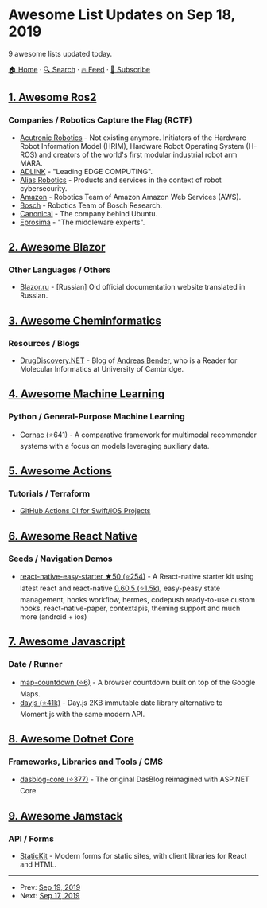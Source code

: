 # Awesome List Updates on Sep 18, 2019

9 awesome lists updated today.

[🏠 Home](/README.md) · [🔍 Search](https://test.trackawesomelist.com/search/) · [🔥 Feed](https://test.trackawesomelist.com/rss.xml) · [📮 Subscribe](https://trackawesomelist.us17.list-manage.com/subscribe?u=d2f0117aa829c83a63ec63c2f&id=36a103854c)



## [1. Awesome Ros2](/content/fkromer/awesome-ros2/README.md)

### Companies / Robotics Capture the Flag (RCTF)

*   [Acutronic Robotics](https://github.com/AcutronicRobotics) - Not existing anymore. Initiators of the Hardware Robot Information Model (HRIM), Hardware Robot Operating System (H-ROS) and creators of the world's first modular industrial robot arm MARA.
*   [ADLINK](https://www.adlinktech.com/en/index.aspx) - "Leading EDGE COMPUTING".
*   [Alias Robotics](https://aliasrobotics.com/) - Products and services in the context of robot cybersecurity.
*   [Amazon](https://github.com/aws-robotics) - Robotics Team of Amazon Amazon Web Services (AWS).
*   [Bosch](https://github.com/boschresearch) - Robotics Team of Bosch Research.
*   [Canonical](https://canonical.com/) - The company behind Ubuntu.
*   [Eprosima](https://www.eprosima.com/) - "The middleware experts".

## [2. Awesome Blazor](/content/AdrienTorris/awesome-blazor/README.md)

### Other Languages / Others

*   [Blazor.ru](https://blazor.ru/) - \[Russian] Old official documentation website translated in Russian.

## [3. Awesome Cheminformatics](/content/hsiaoyi0504/awesome-cheminformatics/README.md)

### Resources / Blogs

*   [DrugDiscovery.NET](http://www.drugdiscovery.net/) - Blog of [Andreas Bender](http://www.andreasbender.de/), who is a Reader for Molecular Informatics at University of Cambridge.

## [4. Awesome Machine Learning](/content/josephmisiti/awesome-machine-learning/README.md)

### Python / General-Purpose Machine Learning

*   [Cornac (⭐641)](https://github.com/PreferredAI/cornac) - A comparative framework for multimodal recommender systems with a focus on models leveraging auxiliary data.

## [5. Awesome Actions](/content/sdras/awesome-actions/README.md)

### Tutorials / Terraform

*   [GitHub Actions CI for Swift/iOS Projects](https://medium.com/rosberryapps/github-actions-ci-for-swift-projects-c129baceed1a)

## [6. Awesome React Native](/content/jondot/awesome-react-native/README.md)

### Seeds / Navigation Demos

*   [react-native-easy-starter ★50 (⭐254)](https://github.com/HarishJangra/react-native-easy-starter) - A React-native starter kit using latest react and react-native [0.60.5 (⭐1.5k)](https://github.com/react-native-community/releases/blob/master/CHANGELOG.md#v0605), easy-peasy state management, hooks workflow, hermes, codepush ready-to-use custom hooks, react-native-paper, contextapis, theming support and much more (android + ios)

## [7. Awesome Javascript](/content/sorrycc/awesome-javascript/README.md)

### Date / Runner

*   [map-countdown (⭐6)](https://github.com/dawidjaniga/map-countdown) - A browser countdown built on top of the Google Maps.
*   [dayjs (⭐41k)](https://github.com/iamkun/dayjs) - Day.js 2KB immutable date library alternative to Moment.js with the same modern API.

## [8. Awesome Dotnet Core](/content/thangchung/awesome-dotnet-core/README.md)

### Frameworks, Libraries and Tools / CMS

*   [dasblog-core (⭐377)](https://github.com/poppastring/dasblog-core) - The original DasBlog reimagined with ASP.NET Core

## [9. Awesome Jamstack](/content/automata/awesome-jamstack/README.md)

### API / Forms

*   [StaticKit](https://statickit.com) - Modern forms for static sites, with client libraries for React and HTML.

---

- Prev: [Sep 19, 2019](/content/2019/09/19/README.md)
- Next: [Sep 17, 2019](/content/2019/09/17/README.md)
